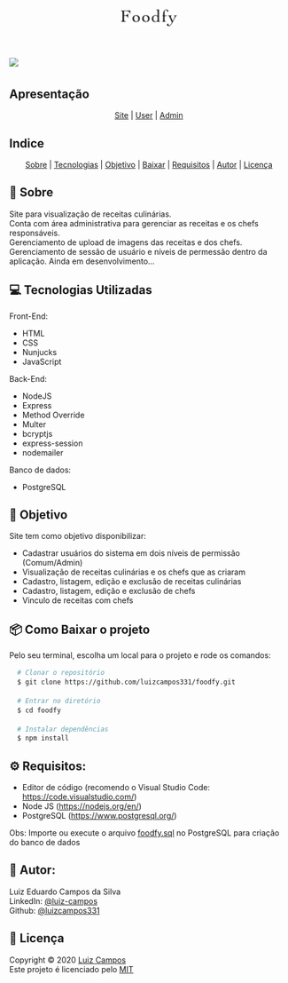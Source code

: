 <h1 align="center">
  <img src="public/assets/logo.png" height="30">
</h1>

<h1>
  <img src="public/assets/gifs/demo.gif">
</h1>

## Apresentação
<p align="center">
  <a href="public/assets/gifs/site.gif">Site</a> |
  <a href="public/assets/gifs/user.gif">User</a> |
  <a href="public/assets/gifs/admin.gif">Admin</a>
</p>

## Indice
<p align="center">
  <a href="#bookmark-sobre">Sobre</a> |
  <a href="#computer-tecnologias-utilizadas">Tecnologias</a> |
  <a href="#dart-objetivo">Objetivo</a> |
  <a href="#package-como-baixar-o-projeto">Baixar</a> |
  <a href="#gear-requisitos">Requisitos</a> |
  <a href="#bust_in_silhouette-autor">Autor</a> |
  <a href="#pencil-licença">Licença</a>
</p>

## :bookmark: Sobre
Site para visualização de receitas culinárias. </br>
Conta com área administrativa para gerenciar as receitas e os chefs responsáveis.</br>
Gerenciamento de upload de imagens das receitas e dos chefs.</br>
Gerenciamento de sessão de usuário e níveis de permessão dentro da aplicação.
Ainda em desenvolvimento...

## :computer: Tecnologias Utilizadas
Front-End:
- HTML
- CSS
- Nunjucks
- JavaScript

Back-End:
- NodeJS
- Express
- Method Override
- Multer
- bcryptjs
- express-session
- nodemailer

Banco de dados:
- PostgreSQL

## :dart: Objetivo
Site tem como objetivo disponibilizar:
- Cadastrar usuários do sistema em dois níveis de permissão (Comum/Admin)
- Visualização de receitas culinárias e os chefs que as criaram
- Cadastro, listagem, edição e exclusão de receitas culinárias
- Cadastro, listagem, edição e exclusão de chefs
- Vinculo de receitas com chefs

## :package: Como Baixar o projeto
Pelo seu terminal, escolha um local para o projeto e rode os comandos:
```bash
  # Clonar o repositório
  $ git clone https://github.com/luizcampos331/foodfy.git

  # Entrar no diretório
  $ cd foodfy

  # Instalar dependências
  $ npm install

```

## :gear: Requisitos:
- Editor de código (recomendo o Visual Studio Code: https://code.visualstudio.com/)
- Node JS (https://nodejs.org/en/)
- PostgreSQL (https://www.postgresql.org/)

Obs: Importe ou execute o arquivo <a href="foodfy.sql">foodfy.sql</a> no PostgreSQL para criação do banco de dados


## :bust_in_silhouette: Autor:
Luiz Eduardo Campos da Silva</br>
LinkedIn: <a href="https://www.linkedin.com/in/luiz-campos">@luiz-campos</a></br>
Github: <a href="https://www.github.com/luizcampos331">@luizcampos331</a>


## :pencil: Licença
Copyright © 2020 <a href="https://www.github.com/luizcampos331">Luiz Campos</a></br>
Este projeto é licenciado pelo <a href="LICENSE">MIT</a>
